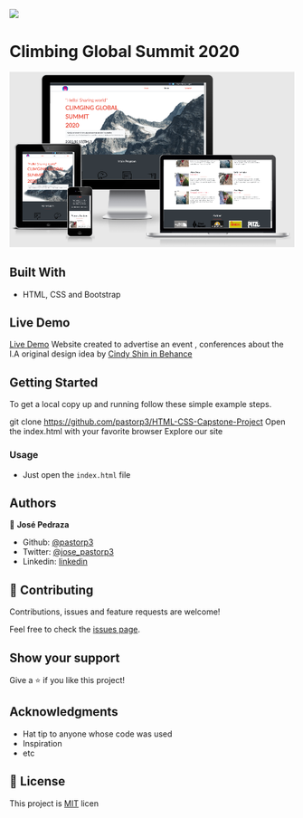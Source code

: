 ![](https://img.shields.io/badge/Microverse-blueviolet)
# Climbing Global Summit 2020

![screenshot](./icons/screnshot.png)

## Built With

- HTML, CSS and Bootstrap

## Live Demo

[Live Demo](https://raw.githack.com/pastorp3/HTML-CSS-Capstone-Project/develop/main.html)
Website created to advertise an event , conferences about the I.A
original design idea by [Cindy Shin in Behance](https://www.behance.net/adagio07)

## Getting Started

To get a local copy up and running follow these simple example steps.

git clone https://github.com/pastorp3/HTML-CSS-Capstone-Project
Open the index.html with your favorite browser
Explore our site

### Usage

- Just open the `index.html` file

## Authors

👤 **José Pedraza**

- Github: [@pastorp3](https://github.com/pastorp3)
- Twitter: [@jose_pastorp3](https://twitter.com/jose_pastorp3)
- Linkedin: [linkedin](https://www.linkedin.com/in/jos%C3%A9-pedraza-acevedo-ab700a1a9/)

## 🤝 Contributing

Contributions, issues and feature requests are welcome!

Feel free to check the [issues page](https://github.com/pastorp3/HTML-CSS-Capstone-Project/issues).

## Show your support

Give a ⭐️ if you like this project!

## Acknowledgments

- Hat tip to anyone whose code was used
- Inspiration
- etc

## 📝 License

This project is [MIT](lic.url) licen
